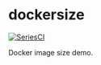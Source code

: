 
# dockersize

[![SeriesCI](https://seriesci.com/seriesci/dockersize/series/master/size.svg)](https://seriesci.com/seriesci/dockersize/series/master/size)

Docker image size demo.